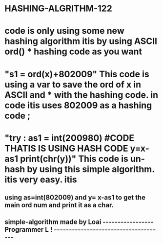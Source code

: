 HASHING-ALGRITHM-122
===============
code is only using some new hashing algorithm itis by using ASCII ord() * hashing code as you want
===================================================================================================
"s1 = ord(x)+802009" This code is using a var to save the ord of x in ASCII and * with the hashing code. in code itis uses 802009 as a hashing code ;
===========================
"try : as1 = int(200980) #CODE THATIS IS USING HASH CODE y=x-as1 print(chr(y))" This code is un-hash by using this simple algorithm. itis very easy. itis
===
using as=int(802009) and y= x-as1 to get the main ord num and print it as a char.
-------------------------------------
simple-algorithm made by Loai -----------------Programmer L ! -------------------------------------
---------------------
